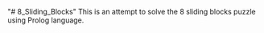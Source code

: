 "# 8_Sliding_Blocks" 
This is an attempt to solve the 8 sliding blocks puzzle using Prolog language.
